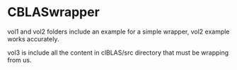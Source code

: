# CBLASwrapper

vol1 and vol2 folders include an example for a simple wrapper,
vol2 example works accurately.

vol3 is include all the content in clBLAS/src directory that must be wrapping from us.
